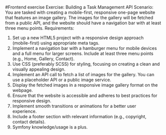 #Frontend exercise
Exercise: Building a Task Management API
Scenario: You are tasked with creating a mobile-first, responsive one-page website that features an image gallery. The images for the gallery will be fetched from a public API, and the website should have a navigation bar with at least three menu points.
Requirements:
1. Set up a new HTML5 project with a responsive design approach (mobile-first) using appropriate meta tags.
2. Implement a navigation bar with a hamburger menu for mobile devices and a full menu for larger screens. Include at least three menu points (e.g., Home, Gallery, Contact).
3. Use CSS (preferably SCSS) for styling, focusing on creating a clean and visually appealing design.
4. Implement an API call to fetch a list of images for the gallery. You can use a placeholder API or a public image service.
5. Display the fetched images in a responsive image gallery format on the webpage.
6. Ensure that the website is accessible and adheres to best practices for responsive design.
7. Implement smooth transitions or animations for a better user experience.
8. Include a footer section with relevant information (e.g., copyright, contact details).
9. Symfony knowledge/usage is a plus.
